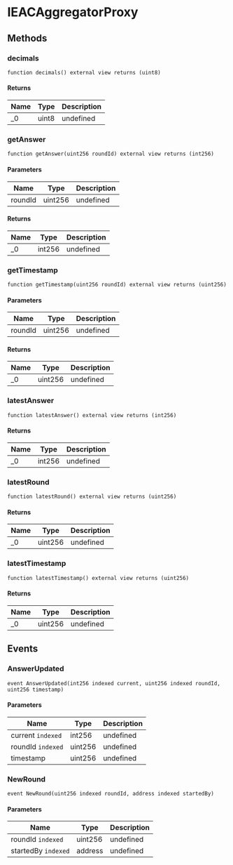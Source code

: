 # IEACAggregatorProxy









## Methods

### decimals

```solidity
function decimals() external view returns (uint8)
```






#### Returns

| Name | Type | Description |
|---|---|---|
| _0 | uint8 | undefined |

### getAnswer

```solidity
function getAnswer(uint256 roundId) external view returns (int256)
```





#### Parameters

| Name | Type | Description |
|---|---|---|
| roundId | uint256 | undefined |

#### Returns

| Name | Type | Description |
|---|---|---|
| _0 | int256 | undefined |

### getTimestamp

```solidity
function getTimestamp(uint256 roundId) external view returns (uint256)
```





#### Parameters

| Name | Type | Description |
|---|---|---|
| roundId | uint256 | undefined |

#### Returns

| Name | Type | Description |
|---|---|---|
| _0 | uint256 | undefined |

### latestAnswer

```solidity
function latestAnswer() external view returns (int256)
```






#### Returns

| Name | Type | Description |
|---|---|---|
| _0 | int256 | undefined |

### latestRound

```solidity
function latestRound() external view returns (uint256)
```






#### Returns

| Name | Type | Description |
|---|---|---|
| _0 | uint256 | undefined |

### latestTimestamp

```solidity
function latestTimestamp() external view returns (uint256)
```






#### Returns

| Name | Type | Description |
|---|---|---|
| _0 | uint256 | undefined |



## Events

### AnswerUpdated

```solidity
event AnswerUpdated(int256 indexed current, uint256 indexed roundId, uint256 timestamp)
```





#### Parameters

| Name | Type | Description |
|---|---|---|
| current `indexed` | int256 | undefined |
| roundId `indexed` | uint256 | undefined |
| timestamp  | uint256 | undefined |

### NewRound

```solidity
event NewRound(uint256 indexed roundId, address indexed startedBy)
```





#### Parameters

| Name | Type | Description |
|---|---|---|
| roundId `indexed` | uint256 | undefined |
| startedBy `indexed` | address | undefined |



